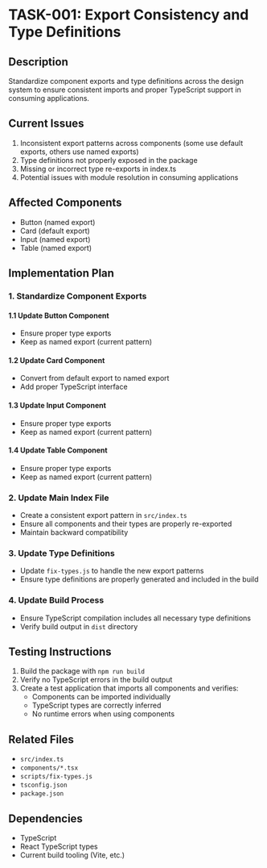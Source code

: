 # TASK-001: Export Consistency and Type Definitions

## Description
Standardize component exports and type definitions across the design system to ensure consistent imports and proper TypeScript support in consuming applications.

## Current Issues
1. Inconsistent export patterns across components (some use default exports, others use named exports)
2. Type definitions not properly exposed in the package
3. Missing or incorrect type re-exports in index.ts
4. Potential issues with module resolution in consuming applications

## Affected Components
- Button (named export)
- Card (default export)
- Input (named export)
- Table (named export)

## Implementation Plan

### 1. Standardize Component Exports

#### 1.1 Update Button Component
- Ensure proper type exports
- Keep as named export (current pattern)

#### 1.2 Update Card Component
- Convert from default export to named export
- Add proper TypeScript interface

#### 1.3 Update Input Component
- Ensure proper type exports
- Keep as named export (current pattern)

#### 1.4 Update Table Component
- Ensure proper type exports
- Keep as named export (current pattern)

### 2. Update Main Index File
- Create a consistent export pattern in `src/index.ts`
- Ensure all components and their types are properly re-exported
- Maintain backward compatibility

### 3. Update Type Definitions
- Update `fix-types.js` to handle the new export patterns
- Ensure type definitions are properly generated and included in the build

### 4. Update Build Process
- Ensure TypeScript compilation includes all necessary type definitions
- Verify build output in `dist` directory

## Testing Instructions
1. Build the package with `npm run build`
2. Verify no TypeScript errors in the build output
3. Create a test application that imports all components and verifies:
   - Components can be imported individually
   - TypeScript types are correctly inferred
   - No runtime errors when using components

## Related Files
- `src/index.ts`
- `components/*.tsx`
- `scripts/fix-types.js`
- `tsconfig.json`
- `package.json`

## Dependencies
- TypeScript
- React TypeScript types
- Current build tooling (Vite, etc.)
